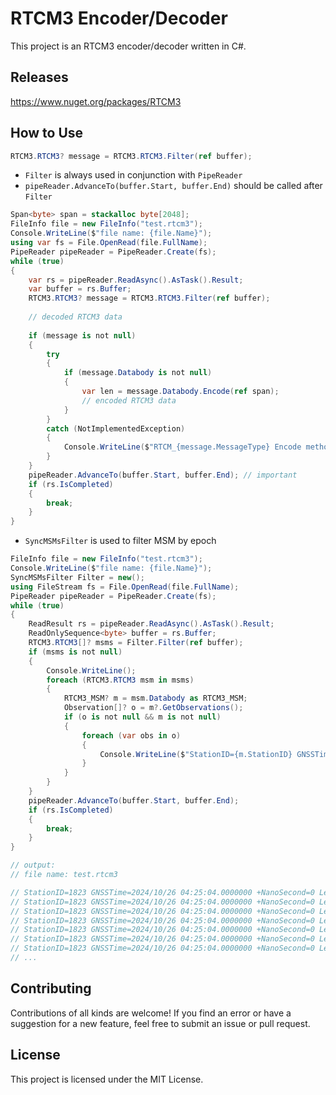 # RTCM3 Encoder/Decoder

This project is an RTCM3 encoder/decoder written in C#.

## Releases

https://www.nuget.org/packages/RTCM3

## How to Use

```C#
RTCM3.RTCM3? message = RTCM3.RTCM3.Filter(ref buffer);
```

- ```Filter``` is always used in conjunction with ```PipeReader```
- ```pipeReader.AdvanceTo(buffer.Start, buffer.End)``` should be called after ```Filter```

```C#
Span<byte> span = stackalloc byte[2048];
FileInfo file = new FileInfo("test.rtcm3");
Console.WriteLine($"file name: {file.Name}");
using var fs = File.OpenRead(file.FullName);
PipeReader pipeReader = PipeReader.Create(fs);
while (true)
{
    var rs = pipeReader.ReadAsync().AsTask().Result;
    var buffer = rs.Buffer;
    RTCM3.RTCM3? message = RTCM3.RTCM3.Filter(ref buffer);
    
    // decoded RTCM3 data
    
    if (message is not null)
    {
        try
        {
            if (message.Databody is not null)
            {
                var len = message.Databody.Encode(ref span);
                // encoded RTCM3 data
            }
        }
        catch (NotImplementedException)
        {
            Console.WriteLine($"RTCM_{message.MessageType} Encode method is not implemented.");
        }
    }
    pipeReader.AdvanceTo(buffer.Start, buffer.End); // important
    if (rs.IsCompleted)
    {
        break;
    }
}
```

- ```SyncMSMsFilter``` is used to filter MSM by epoch

```C#
FileInfo file = new FileInfo("test.rtcm3");
Console.WriteLine($"file name: {file.Name}");
SyncMSMsFilter Filter = new();
using FileStream fs = File.OpenRead(file.FullName);
PipeReader pipeReader = PipeReader.Create(fs);
while (true)
{
    ReadResult rs = pipeReader.ReadAsync().AsTask().Result;
    ReadOnlySequence<byte> buffer = rs.Buffer;
    RTCM3.RTCM3[]? msms = Filter.Filter(ref buffer);
    if (msms is not null)
    {
        Console.WriteLine();
        foreach (RTCM3.RTCM3 msm in msms)
        {
            RTCM3_MSM? m = msm.Databody as RTCM3_MSM;
            Observation[]? o = m?.GetObservations();
            if (o is not null && m is not null)
            {
                foreach (var obs in o)
                {
                    Console.WriteLine($"StationID={m.StationID} GNSSTime={obs.GNSSTime} {obs} CarrierPhase={obs.carrierPhase} PseudoRange={obs.pseudoRange}");
                }
            }
        }
    }
    pipeReader.AdvanceTo(buffer.Start, buffer.End);
    if (rs.IsCompleted)
    {
        break;
    }
}

// output:
// file name: test.rtcm3

// StationID=1823 GNSSTime=2024/10/26 04:25:04.0000000 +NanoSecond=0 LeapSecond=18 C20 2I CNR=44 CarrierPhase=123585908.83753031 PseudoRange=23733329.741727743
// StationID=1823 GNSSTime=2024/10/26 04:25:04.0000000 +NanoSecond=0 LeapSecond=18 C20 6I CNR=44 CarrierPhase=100423674.26112795 PseudoRange=23733317.197673623
// StationID=1823 GNSSTime=2024/10/26 04:25:04.0000000 +NanoSecond=0 LeapSecond=18 C20 5X CNR=46 CarrierPhase=93134859.14777051 PseudoRange=23733327.79400424
// StationID=1823 GNSSTime=2024/10/26 04:25:04.0000000 +NanoSecond=0 LeapSecond=18 C20 7D CNR=44 CarrierPhase=95564463.71257658 PseudoRange=23733325.524638325
// StationID=1823 GNSSTime=2024/10/26 04:25:04.0000000 +NanoSecond=0 LeapSecond=18 C20 1X CNR=43 CarrierPhase=124719724.65872683 PseudoRange=23733324.452496946
// StationID=1823 GNSSTime=2024/10/26 04:25:04.0000000 +NanoSecond=0 LeapSecond=18 C27 2I CNR=37 CarrierPhase=134467859.46314394 PseudoRange=25823044.486235183
// StationID=1823 GNSSTime=2024/10/26 04:25:04.0000000 +NanoSecond=0 LeapSecond=18 C27 6I CNR=37 CarrierPhase=109266150.36242388 PseudoRange=25823040.483574037
// ...
```

## Contributing

Contributions of all kinds are welcome! If you find an error or have a suggestion for a new feature, feel free to submit an issue or pull request.

## License

This project is licensed under the MIT License.

